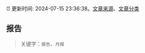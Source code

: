 :alarm_clock: 更新时间: 2024-07-15 23:36:38。[文章来源](/README.md)、[文章分类](/TAGS.md)

## 报告


> 关键字：`报告`、`月报`



